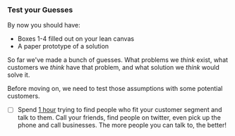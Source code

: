 ### Test your Guesses
 
By now you should have:
- Boxes 1-4 filled out on your lean canvas
- A paper prototype of a solution

So far we've made a bunch of guesses. What problems we *think* exist, what customers we *think* have that problem, and what solution we *think* would solve it.

Before moving on, we need to test those assumptions with some potential customers.

- [ ] Spend [1 hour](https://www.google.com/#q=timer) trying to find people who fit your customer segment and talk to them. Call your friends, find people on twitter, even pick up the phone and call businesses. The more people you can talk to, the better!